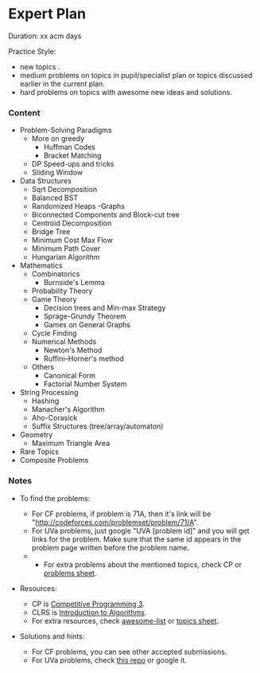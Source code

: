 # Expert Plan

Duration: xx acm days

Practice Style:
- new topics .
- medium problems on topics in pupil/specialist plan or topics discussed earlier in the current plan.
- hard problems on topics with awesome new ideas and solutions.
    
### Content

- Problem-Solving Paradigms
    - More on greedy
        - Huffman Codes
        - Bracket Matching
    - DP Speed-ups and tricks
    - Sliding Window
- Data Structures
    - Sqrt Decomposition
    - Balanced BST
    - Randomized Heaps
-Graphs
    - Biconnected Components and Block-cut tree
    - Centroid Decomposition
    - Bridge Tree
    - Minimum Cost Max Flow
    - Minimum Path Cover
    - Hungarian Algorithm
- Mathematics
    - Combinatorics
        - Burnside's Lemma
    - Probability Theory
    - Game Theory
        - Decision trees and Min-max Strategy
        - Sprage-Grundy Theorem
        - Games on General Graphs
    - Cycle Finding
    - Numerical Methods
        - Newton's Method
        - Ruffini–Horner's method
    - Others
        - Canonical Form
        - Factorial Number System
- String Processing
    - Hashing
    - Manacher's Algorithm
    - Aho-Corasick
    - Suffix Structures (tree/array/automaton)
- Geometry
    - Maximum Triangle Area
- Rare Topics
- Composite Problems    
    
### Notes
- To find the problems:
    - For CF problems, if problem is 71A, then it's link will be "http://codeforces.com/problemset/problem/71/A".
    - For UVa problems, just google "UVA [problem id]" and you will get links for the problem. Make sure that the same id appears in the problem page written before the problem name.
    - - For extra problems about the mentioned topics, check CP or [problems sheet](https://docs.google.com/spreadsheets/d/1blSbPr1pAFZSzlAi2IVdTeytz2yO7Ejx9SeQWOSxY0w).
    
- Resources:
    - CP is [Competitive Programming 3](https://cpbook.net/).
    - CLRS is [Introduction to Algorithms](https://mitpress.mit.edu/books/introduction-algorithms).
    - For extra resources, check [awesome-list](https://github.com/lnishan/awesome-competitive-programming) or [topics sheet](https://docs.google.com/spreadsheets/d/1tLEm58_2bQgM7qhATSjN0fGbdLLtaOCjUFnTGniHbjI).
    
- Solutions and hints:
    - For CF problems, you can see other accepted submissions.
    - For UVa problems, check [this repo](https://github.com/AhmadElsagheer/UVa-Solutions) or google it.
    

    
 
